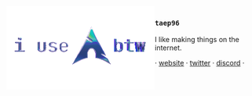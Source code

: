 <img src="archbtw.gif" align="left" />

### `taep96`

I like making things on the internet.

· [website](https://taep96.moe/) · [twitter](https://x.com/taep96) · [discord](https://taep96.moe/discord) ·
